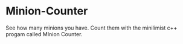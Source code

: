 # Minion-Counter
See how many minions you have. Count them with the minilimist c++ progam called MInion Counter.
